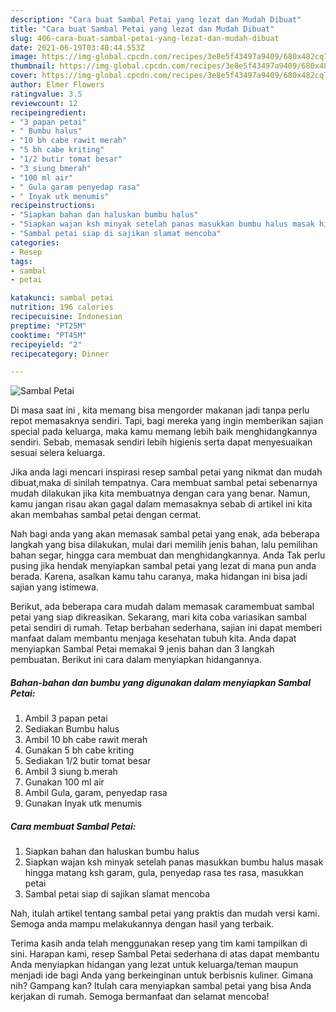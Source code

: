 ```yaml
---
description: "Cara buat Sambal Petai yang lezat dan Mudah Dibuat"
title: "Cara buat Sambal Petai yang lezat dan Mudah Dibuat"
slug: 406-cara-buat-sambal-petai-yang-lezat-dan-mudah-dibuat
date: 2021-06-19T03:40:44.553Z
image: https://img-global.cpcdn.com/recipes/3e8e5f43497a9409/680x482cq70/sambal-petai-foto-resep-utama.jpg
thumbnail: https://img-global.cpcdn.com/recipes/3e8e5f43497a9409/680x482cq70/sambal-petai-foto-resep-utama.jpg
cover: https://img-global.cpcdn.com/recipes/3e8e5f43497a9409/680x482cq70/sambal-petai-foto-resep-utama.jpg
author: Elmer Flowers
ratingvalue: 3.5
reviewcount: 12
recipeingredient:
- "3 papan petai"
- " Bumbu halus"
- "10 bh cabe rawit merah"
- "5 bh cabe kriting"
- "1/2 butir tomat besar"
- "3 siung bmerah"
- "100 ml air"
- " Gula garam penyedap rasa"
- " Inyak utk menumis"
recipeinstructions:
- "Siapkan bahan dan haluskan bumbu halus"
- "Siapkan wajan ksh minyak setelah panas masukkan bumbu halus masak hingga matang ksh garam, gula, penyedap rasa tes rasa, masukkan petai"
- "Sambal petai siap di sajikan slamat mencoba"
categories:
- Resep
tags:
- sambal
- petai

katakunci: sambal petai 
nutrition: 196 calories
recipecuisine: Indonesian
preptime: "PT25M"
cooktime: "PT45M"
recipeyield: "2"
recipecategory: Dinner

---
```



![Sambal Petai](https://img-global.cpcdn.com/recipes/3e8e5f43497a9409/680x482cq70/sambal-petai-foto-resep-utama.jpg)

Di masa  saat ini , kita memang bisa mengorder makanan jadi tanpa perlu repot memasaknya sendiri. Tapi, bagi mereka yang ingin memberikan sajian special pada keluarga, maka kamu memang lebih baik menghidangkannya sendiri. Sebab, memasak sendiri lebih higienis serta dapat menyesuaikan sesuai selera keluarga.

Jika anda lagi mencari inspirasi resep sambal petai yang nikmat dan mudah dibuat,maka di sinilah tempatnya. Cara membuat sambal petai  sebenarnya mudah dilakukan jika kita membuatnya dengan cara yang benar. Namun, kamu jangan risau akan gagal dalam memasaknya 
sebab di artikel ini kita akan membahas sambal petai dengan cermat.  



Nah bagi anda yang akan memasak sambal petai yang enak, ada beberapa langkah yang bisa dilakukan, mulai dari memilih jenis bahan, lalu pemilihan bahan segar, hingga cara membuat dan menghidangkannya. Anda Tak perlu pusing jika hendak menyiapkan sambal petai yang lezat di mana pun anda berada. Karena, asalkan kamu  tahu caranya, maka hidangan ini bisa jadi sajian yang istimewa.

Berikut, ada beberapa cara mudah dalam memasak caramembuat sambal petai yang siap dikreasikan. Sekarang, mari kita coba variasikan sambal petai sendiri di rumah. Tetap berbahan sederhana, sajian ini dapat memberi manfaat dalam membantu menjaga kesehatan tubuh kita. Anda dapat menyiapkan Sambal Petai memakai 9 jenis bahan dan 3 langkah pembuatan. Berikut ini cara dalam menyiapkan hidangannya.

<!--inarticleads1-->

##### Bahan-bahan dan bumbu yang digunakan dalam menyiapkan Sambal Petai:

1. Ambil 3 papan petai
1. Sediakan  Bumbu halus
1. Ambil 10 bh cabe rawit merah
1. Gunakan 5 bh cabe kriting
1. Sediakan 1/2 butir tomat besar
1. Ambil 3 siung b.merah
1. Gunakan 100 ml air
1. Ambil  Gula, garam, penyedap rasa
1. Gunakan  Inyak utk menumis




<!--inarticleads2-->

##### Cara membuat Sambal Petai:

1. Siapkan bahan dan haluskan bumbu halus
1. Siapkan wajan ksh minyak setelah panas masukkan bumbu halus masak hingga matang ksh garam, gula, penyedap rasa tes rasa, masukkan petai
1. Sambal petai siap di sajikan slamat mencoba




Nah, itulah artikel tentang  sambal petai  yang praktis dan mudah versi kami. Semoga anda mampu melakukannya dengan hasil yang terbaik. 

Terima kasih anda telah menggunakan resep yang tim kami tampilkan di sini. Harapan kami, resep  Sambal Petai sederhana di atas dapat membantu Anda menyiapkan hidangan yang lezat untuk keluarga/teman maupun menjadi ide bagi Anda yang berkeinginan untuk berbisnis kuliner. Gimana nih? Gampang kan? Itulah cara menyiapkan sambal petai yang bisa Anda kerjakan di rumah. Semoga bermanfaat dan selamat mencoba!

